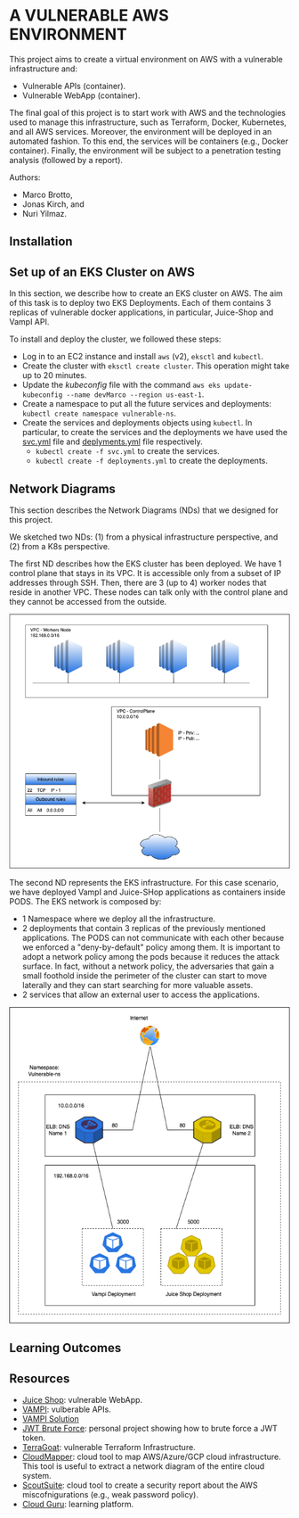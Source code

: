 # A VULNERABLE AWS ENVIRONMENT
This project aims to create a virtual environment on AWS with a vulnerable infrastructure and: 
- Vulnerable APIs (container).
- Vulnerable WebApp (container).

The final goal of this project is to start work with AWS and the technologies used to manage this infrastructure, such as Terraform, Docker, Kubernetes, and all AWS services.
Moreover, the environment will be deployed in an automated fashion. To this end, the services will be containers (e.g., Docker container). 
Finally, the environment will be subject to a penetration testing analysis (followed by a report).


Authors: 
- Marco Brotto,
- Jonas Kirch, and
- Nuri Yilmaz.

## Installation

## Set up of an EKS Cluster on AWS
In this section, we describe how to create an EKS cluster on AWS. The aim of this task is to deploy two EKS Deployments. Each of them contains 3 replicas of vulnerable docker applications, in particular, Juice-Shop and VampI API.

To install and deploy the cluster, we followed these steps:

- Log in to an EC2 instance and install `aws` (v2), `eksctl` and `kubectl`.
- Create the cluster with `eksctl create cluster`. This operation might take up to 20 minutes.
- Update the *kubeconfig* file with the command `aws eks update-kubeconfig --name devMarco --region us-east-1`.
- Create a namespace to put all the future services and deployments: `kubectl create namespace vulnerable-ns`.
- Create the services and deployments objects using `kubectl`. In particular, to create the services and the deployments we have used the [svc.yml](ymlFiles/svc.yml) file and [deplyments.yml](ymlFiles/deployments.yml) file respectively.
  - `kubectl create -f svc.yml` to create the services.
  - `kubectl create -f deployments.yml` to create the deployments.

## Network Diagrams
This section describes the Network Diagrams (NDs) that we designed for this project.

We sketched two NDs: (1) from a physical infrastructure perspective, and (2) from a K8s perspective.

The first ND describes how the EKS cluster has been deployed. We have 1 control plane that stays in its VPC. It is accessible only from a subset of IP addresses through SSH. Then, there are 3 (up to 4) worker nodes that reside in another VPC. These nodes can talk only with the control plane and they cannot be accessed from the outside. 

![netDiagram1](img/NetDiagram1.png)

The second ND represents the EKS infrastructure. For this case scenario, we have deployed VampI and Juice-SHop applications as containers inside PODS. The EKS network is composed by:
- 1 Namespace where we deploy all the infrastructure. 
- 2 deployments that contain 3 replicas of the previously mentioned applications. The PODS can not communicate with each other because we enforced a "deny-by-default" policy among them. It is important to adopt a network policy among the pods because it reduces the attack surface. In fact, without a network policy, the adversaries that gain a small foothold inside the perimeter of the cluster can start to move laterally and they can start searching for more valuable assets.
- 2 services that allow an external user to access the applications.

![netDiagram2](img/ND2.png)

## Learning Outcomes

## Resources
- [Juice Shop](https://github.com/juice-shop/juice-shop): vulnerable WebApp.
- [VAMPI](https://github.com/erev0s/VAmPI): vulberable APIs.
- [VAMPI Solution](https://erev0s.com/blog/vampi-vulnerable-api-security-testing/)
- [JWT Brute Force](https://github.com/ciastron/JWT_brute_force/): personal project showing how to brute force a JWT token.
- [TerraGoat](https://github.com/bridgecrewio/terragoat): vulnerable Terraform Infrastructure.
- [CloudMapper](https://github.com/duo-labs/cloudmapper): cloud tool to map AWS/Azure/GCP cloud infrastructure. This tool is useful to extract a network diagram of the entire cloud system.
- [ScoutSuite](https://github.com/nccgroup/ScoutSuite): cloud tool to create a security report about the AWS miscofnigurations (e.g., weak password policy).
- [Cloud Guru](https://acloudguru.com/): learning platform.
